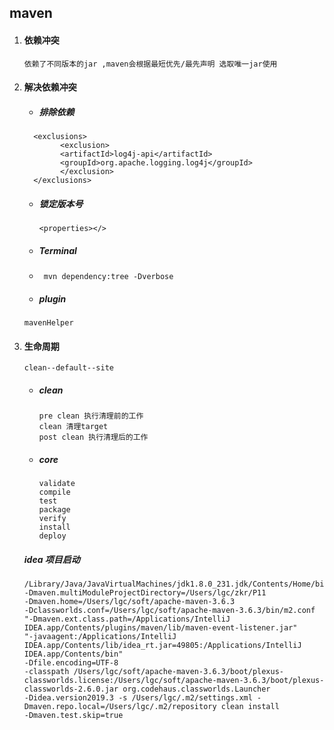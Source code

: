 ## maven

1. #### 依赖冲突

   ```
   依赖了不同版本的jar ,maven会根据最短优先/最先声明 选取唯一jar使用
   ```

2. #### 解决依赖冲突

   - ##### 排除依赖

   ```
     <exclusions>
           <exclusion>
           <artifactId>log4j-api</artifactId>
           <groupId>org.apache.logging.log4j</groupId>
           </exclusion>
     </exclusions>
   ```

   - ##### 锁定版本号

     ```
     <properties></>
     ```

   - ##### Terminal

   - ```
      mvn dependency:tree -Dverbose
     ```

   - ##### plugin

   ```
   mavenHelper
   ```

3. #### 生命周期

   ```
   clean--default--site
   ```

   - ##### clean

     ```
     pre clean 执行清理前的工作
     clean 清理target
     post clean 执行清理后的工作
     ```

   - ##### core

     ```
     validate
     compile
     test
     package
     verify
     install
     deploy
     
     ```

   
   ##### idea 项目启动
   
   ```
   /Library/Java/JavaVirtualMachines/jdk1.8.0_231.jdk/Contents/Home/bin/java 
   -Dmaven.multiModuleProjectDirectory=/Users/lgc/zkr/P11 
   -Dmaven.home=/Users/lgc/soft/apache-maven-3.6.3 
   -Dclassworlds.conf=/Users/lgc/soft/apache-maven-3.6.3/bin/m2.conf
   "-Dmaven.ext.class.path=/Applications/IntelliJ IDEA.app/Contents/plugins/maven/lib/maven-event-listener.jar" 
   "-javaagent:/Applications/IntelliJ IDEA.app/Contents/lib/idea_rt.jar=49805:/Applications/IntelliJ IDEA.app/Contents/bin" 
   -Dfile.encoding=UTF-8 
   -classpath /Users/lgc/soft/apache-maven-3.6.3/boot/plexus-classworlds.license:/Users/lgc/soft/apache-maven-3.6.3/boot/plexus-classworlds-2.6.0.jar org.codehaus.classworlds.Launcher 
   -Didea.version2019.3 -s /Users/lgc/.m2/settings.xml -Dmaven.repo.local=/Users/lgc/.m2/repository clean install 
   -Dmaven.test.skip=true
   ```
   
   